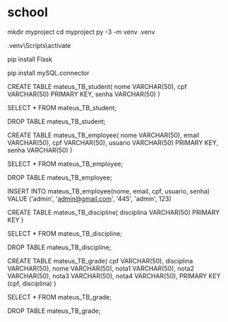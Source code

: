 # school

mkdir myproject
cd myproject
py -3 -m venv .venv

.venv\Scripts\activate

pip install Flask

pip install mySQL.connector  

CREATE TABLE mateus_TB_student(
	nome VARCHAR(50),
	cpf VARCHAR(50) PRIMARY KEY,
	senha VARCHAR(50)
)

SELECT * FROM mateus_TB_student;

DROP TABLE mateus_TB_student;

CREATE TABLE mateus_TB_employee(
	nome VARCHAR(50),
	email VARCHAR(50),
	cpf VARCHAR(50),
	usuario VARCHAR(50) PRIMARY KEY,
	senha VARCHAR(50)
)

SELECT * FROM mateus_TB_employee;

DROP TABLE mateus_TB_employee;
 
INSERT INTO mateus_TB_employee(nome, email, cpf, usuario, senha) VALUE ('admin', 'admin@gmail.com', '445', 'admin', 123)

CREATE TABLE mateus_TB_discipline(
	disciplina VARCHAR(50) PRIMARY KEY
)

SELECT * FROM mateus_TB_discipline;

DROP TABLE mateus_TB_discipline;

CREATE TABLE mateus_TB_grade(
	cpf VARCHAR(50),
	disciplina VARCHAR(50),
	nome VARCHAR(50),
	nota1 VARCHAR(50),
	nota2 VARCHAR(50),
	nota3 VARCHAR(50),
	nota4 VARCHAR(50),
	PRIMARY KEY (cpf, disciplina)
)

SELECT * FROM mateus_TB_grade;

DROP TABLE mateus_TB_grade;